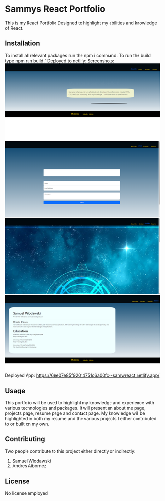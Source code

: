 # Sammys React Portfolio

This is my React Portfolio Designed to highlight my abilities and knowledge of React.

## Installation
To install all relevant packages run the npm i command.
To run the build type npm run build.`
Deployed to netlify:
Screenshots:
![alt text](image.png)
![alt text](image-1.png)
![alt text](image-3.png)
![alt text](image-2.png)
Deployed App: https://66e07e85f92014751c6a00fc--samwreact.netlify.app/


## Usage

This portfolio will be used to highlight my knowledge and experience with various technologies and packages. It will present an about me page, projects page, resume page and contact page. My knowledge will be highlighted in both my resume and the various projects I either contributed to or built on my own.

## Contributing

Two people contribute to this project either directly or indirectly:
1. Samuel Wlodawski
2. Andres Albornez

## License

No license employed